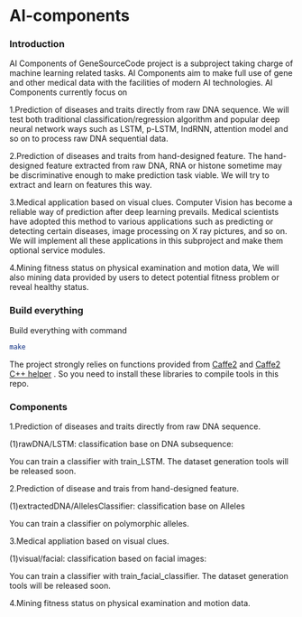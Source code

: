 # AI-components
### Introduction
AI Components of GeneSourceCode project is a subproject taking charge of machine learning related tasks. AI Components aim to make full use of gene and other medical data with the facilities of modern AI technologies. AI Components currently focus on 

1.Prediction of diseases and traits directly from raw DNA sequence.
We will test both traditional classification/regression algorithm and popular deep neural network ways such as LSTM, p-LSTM, IndRNN, attention model and so on to process raw DNA sequential data.

2.Prediction of diseases and traits from hand-designed feature.
The hand-designed feature extracted from raw DNA, RNA or histone sometime may be discriminative enough to make prediction task viable. We will try to extract and learn on features this way.

3.Medical application based on visual clues.
Computer Vision has become a reliable way of prediction after deep learning prevails. Medical scientists have adopted this method to various applications such as predicting or detecting certain diseases, image processing on X ray pictures, and so on. We will implement all these applications in this subproject and make them optional service modules.

4.Mining fitness status on physical examination and motion data,
We will also mining data provided by users to detect potential fitness problem or reveal healthy status. 

### Build everything
Build everything with command
```Bash
make
```
The project strongly relies on functions provided from [Caffe2](https://github.com/caffe2/caffe2) and [Caffe2 C++ helper](https://github.com/breadbread1984/caffe2_cpp_tutorial) . So you need to install these libraries to compile tools in this repo.

### Components
1.Prediction of diseases and traits directly from raw DNA sequence.

(1)rawDNA/LSTM: classification base on DNA subsequence:

You can train a classifier with train_LSTM. The dataset generation tools will be released soon.

2.Prediction of disease and trais from hand-designed feature.

(1)extractedDNA/AllelesClassifier: classification base on Alleles

You can train a classifier on polymorphic alleles.

3.Medical appliation based on visual clues.

(1)visual/facial: classification based on facial images:

You can train a classifier with train_facial_classifier. The dataset generation tools will be released soon.

4.Mining fitness status on physical examination and motion data.
